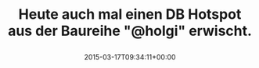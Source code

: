 ---
retweeted: false
source: <a href="http://mvilla.it/fenix" rel="nofollow">Fenix for Android</a>
entities:
  hashtags: []
  symbols: []
  user_mentions:
  - name: Holger Klein
    screen_name: holgi
    indices:
    - '50'
    - '56'
    id_str: '3068271'
    id: '3068271'
  urls: []
display_text_range:
- '0'
- '67'
favorite_count: '0'
id_str: '577764860718657536'
truncated: false
retweet_count: '0'
id: '577764860718657536'
created_at: Tue Mar 17 09:34:11 +0000 2015
favorited: false
full_text: Heute auch mal einen DB Hotspot aus der Baureihe "@holgi" erwischt.
lang: de
tags:
- pesos/twitter
date: '2015-03-17T09:34:11+00:00'
src: https://twitter.com/bascht/status/577764860718657536
original_url: https://twitter.com/bascht/status/577764860718657536
type: twitter_tweet
text: Heute auch mal einen DB Hotspot aus der Baureihe "@holgi" erwischt.
title: 'Heute auch mal einen DB Hotspot aus der Baureihe "@holgi" erwischt.

  '

---